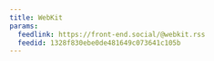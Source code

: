 ```yaml
---
title: WebKit
params:
  feedlink: https://front-end.social/@webkit.rss
  feedid: 1328f830ebe0de481649c073641c105b
---
```


